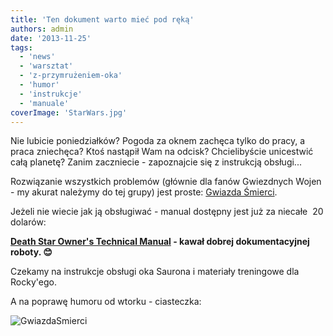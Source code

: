 ```yaml
---
title: 'Ten dokument warto mieć pod ręką'
authors: admin
date: '2013-11-25'
tags:
  - 'news'
  - 'warsztat'
  - 'z-przymrużeniem-oka'
  - 'humor'
  - 'instrukcje'
  - 'manuale'
coverImage: 'StarWars.jpg'
---
```


Nie lubicie poniedziałków? Pogoda za oknem zachęca tylko do pracy, a praca
zniechęca? Ktoś nastąpił Wam na odcisk? Chcielibyście unicestwić całą planetę?
Zanim zaczniecie - zapoznajcie się z instrukcją obsługi...

<!--truncate-->

Rozwiązanie wszystkich problemów (głównie dla fanów Gwiezdnych Wojen - my akurat
należymy do tej grupy) jest proste:
[Gwiazda Śmierci](http://pl.wikipedia.org/wiki/Gwiazda_%C5%9Amierci).

Jeżeli nie wiecie jak ją obsługiwać - manual dostępny jest już za niecałe  20
dolarów:

**[Death Star Owner's Technical Manual](http://www.amazon.com/dp/0804176612?tag=rebelscumcom) -
kawał dobrej dokumentacyjnej roboty. 😊**

Czekamy na instrukcje obsługi oka Saurona i materiały treningowe dla Rocky'ego.

A na poprawę humoru od wtorku - ciasteczka:

![GwiazdaSmierci](images/GwiazdaSmierci-300x278.jpg)
